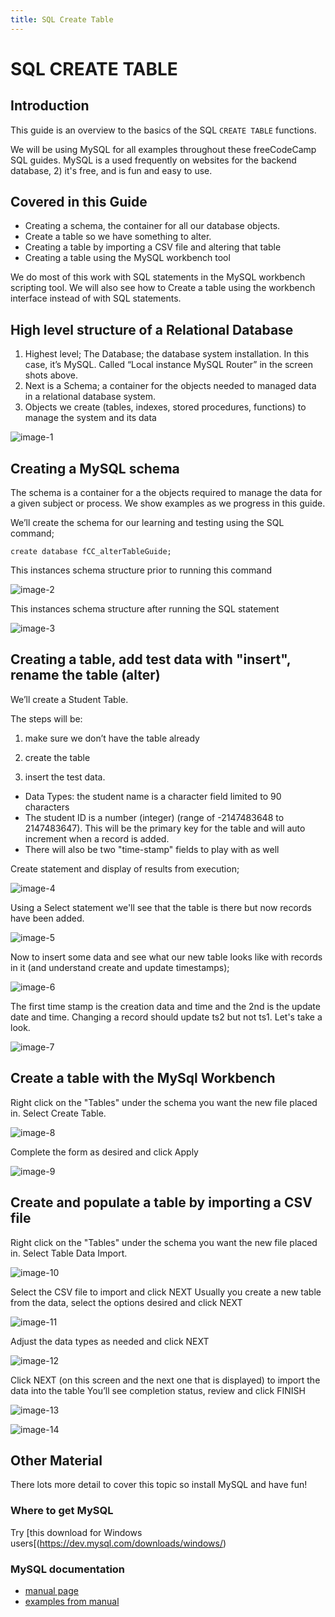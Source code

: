 ```yaml
---
title: SQL Create Table
---
```

# SQL CREATE TABLE

## Introduction

This guide is an overview to the basics of the SQL `CREATE TABLE` functions. 

We will be using MySQL for all examples throughout these freeCodeCamp SQL guides. MySQL is a used frequently on websites for the backend database, 2) it's free, and is fun and easy to use.

## Covered in this Guide

* Creating a schema, the container for all our database objects.
* Create a table so we have something to alter. 
* Creating a table by importing a CSV file and altering that table
* Creating a table using the MySQL workbench tool

We do most of this work with SQL statements in the MySQL workbench scripting tool.  We will also see how to Create a table using the workbench interface instead of with SQL statements.

## High level structure of a Relational Database

1. Highest level; The Database; the database system installation.  In this case, it’s MySQL. Called “Local instance MySQL Router” in the screen shots above.
2. Next is a Schema; a container for the objects needed to managed data in a relational database system.
3. Objects we create (tables, indexes, stored procedures, functions) to manage the system and its data

![image-1](https://github.com/SteveChevalier/guide-images/blob/master/create_table01.JPG?raw=true)

## Creating a MySQL schema

The schema is a container for a the objects required to manage the data for a given subject or process.  We show examples as we progress in this guide.

We’ll create the schema for our learning and testing using the SQL command;

```
create database fCC_alterTableGuide;
```

This instances schema structure prior to running this command

![image-2](https://github.com/SteveChevalier/guide-images/blob/master/create_table02.JPG?raw=true)

This instances schema structure after running the SQL statement

![image-3](https://github.com/SteveChevalier/guide-images/blob/master/create_table03.JPG?raw=true)

## Creating a table, add test data with "insert", rename the table (alter)

We’ll create a Student Table.

The steps will be: 

1. make sure we don’t have the table already 




2. create the table 
3. insert the test data.

* Data Types: the student name is a character field limited to 90 characters
* The student ID is a number (integer) (range of -2147483648 to 2147483647). This will be the primary key for the table and will auto increment when a record is added.
* There will also be two "time-stamp" fields to play with as well

Create statement and display of results from execution;

![image-4](https://github.com/SteveChevalier/guide-images/blob/master/create_table04.JPG?raw=true)

Using a Select statement we'll see that the table is there but now records have been added.

![image-5](https://github.com/SteveChevalier/guide-images/blob/master/create_table05.JPG?raw=true)

Now to insert some data and see what our new table looks like with records in it (and understand create and update timestamps);

![image-6](https://github.com/SteveChevalier/guide-images/blob/master/create_table06.JPG?raw=true)

The first time stamp is the creation data and time and the 2nd is the update date and time.  Changing a record should update ts2 but not ts1. Let's take a look.

![image-7](https://github.com/SteveChevalier/guide-images/blob/master/create_table07.JPG?raw=true)

## Create a table with the MySql Workbench

Right click on the "Tables" under the schema you want the new file placed in. Select Create Table.

![image-8](https://github.com/SteveChevalier/guide-images/blob/master/create_table08.JPG?raw=true)

Complete the form as desired and click Apply

![image-9](https://github.com/SteveChevalier/guide-images/blob/master/create_table09.JPG?raw=true)

## Create and populate a table by importing a CSV file

Right click on the "Tables" under the schema you want the new file placed in. Select Table Data Import.

![image-10](https://github.com/SteveChevalier/guide-images/blob/master/create_table10.JPG?raw=true)

Select the CSV file to import and click NEXT
Usually you create a new table from the data, select the options desired and click NEXT

![image-11](https://github.com/SteveChevalier/guide-images/blob/master/create_table11.JPG?raw=true)

Adjust the data types as needed and click NEXT

![image-12](https://github.com/SteveChevalier/guide-images/blob/master/create_table12.JPG?raw=true)

Click NEXT (on this screen and the next one that is displayed) to import the data into the table
You’ll see completion status, review and click FINISH

![image-13](https://github.com/SteveChevalier/guide-images/blob/master/create_table13.JPG?raw=true)

![image-14](https://github.com/SteveChevalier/guide-images/blob/master/create_table14.JPG?raw=true)

## Other Material

There lots more detail to cover this topic so install MySQL and have fun!

### Where to get MySQL

Try [this download for Windows users[(https://dev.mysql.com/downloads/windows/)


### MySQL documentation
* <a href='https://dev.mysql.com/doc/refman/5.7/en/alter-table.html' target='_blank' rel='nofollow'>manual page</a>
* <a href='https://dev.mysql.com/doc/refman/5.7/en/alter-table-examples.html' target='_blank' rel='nofollow'>examples from manual</a>